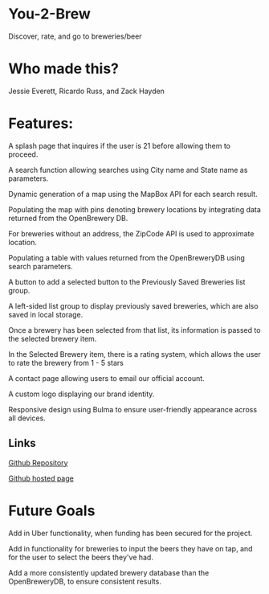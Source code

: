 # You-2-Brew
Discover, rate, and go to breweries/beer


# Who made this?
Jessie Everett, Ricardo Russ, and Zack Hayden

# Features:

A splash page that inquires if the user is 21 before allowing them to proceed.

A search function allowing searches using City name and State name as parameters. 

Dynamic generation of a map using the MapBox API for each search result.

Populating the map with pins denoting brewery locations by integrating data returned from the OpenBrewery DB.

For breweries without an address, the ZipCode API is used to approximate location. 

Populating a table with values returned from the OpenBreweryDB using search parameters.

A button to add a selected button to the Previously Saved Breweries list group.

A left-sided list group to display previously saved breweries, which are also saved in local storage.

Once a brewery has been selected from that list, its information is passed to the selected brewery item. 

In the Selected Brewery item, there is a rating system, which allows the user to rate the brewery from 1 - 5 stars

A contact page allowing users to email our official account.

A custom logo displaying our brand identity.

Responsive design using Bulma to ensure user-friendly appearance across all devices. 


## Links

[Github Repository](https://github.com/zackapotamus/Brew-2-You)

[Github hosted page](https://zackapotamus.github.io/Brew-2-You/)

# Future Goals

Add in Uber functionality, when funding has been secured for the project.

Add in functionality for breweries to input the beers they have on tap, and for the user to select the beers they've had.

Add a more consistently updated brewery database than the OpenBreweryDB, to ensure consistent results. 